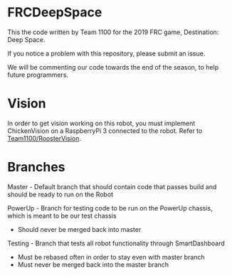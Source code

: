 # FRCDeepSpace
This the code written by Team 1100 for the 2019 FRC game, Destination: Deep Space.

If you notice a problem with this repository, please submit an issue.

We will be commenting our code towards the end of the season, to help future programmers.

# Vision
In order to get vision working on this robot, you must implement ChickenVision on a RaspberryPi 3 connected to the robot. Refer to [Team1100/RoosterVision](https://github.com/Team1100/RoosterVision).

# Branches

Master - Default branch that should contain code that passes build and should be ready to run on the Robot

PowerUp - Branch for testing code to be run on the PowerUp chassis, which is meant to be our test chassis
 - Should never be merged back into master

Testing - Branch that tests all robot functionality through SmartDashboard
 - Must be rebased often in order to stay even with master branch
 - Must never be merged back into the master branch
